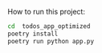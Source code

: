 How to run this project:

```bash
cd  todos_app_optimized
poetry install
poetry run python app.py
```